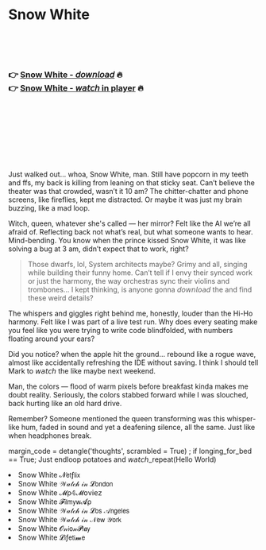 <h1>Snow White</h1>

<br><br><br>

<h3>👉 <a href="https://Roberts-deomyorura1983.github.io/kpcmlinkfd/">Snow White - 𝘥𝘰𝘸𝘯𝘭𝘰𝘢𝘥</a> 🔥<br>
👉 <a href="https://Roberts-deomyorura1983.github.io/kpcmlinkfd/">Snow White - 𝘸𝘢𝘵𝘤𝘩 in player</a> 🔥
</h3>



<br><br><br><br><br><br><br>


Just walked out... whoa, Snow White, man. Still have popcorn in my teeth and ffs, my back is killing from leaning on that sticky seat. Can’t believe the theater was that crowded, wasn’t it 10 am? The chitter-chatter and phone screens, like fireflies, kept me distracted. Or maybe it was just my brain buzzing, like a mad loop.

Witch, queen, whatever she's called — her mirror? Felt like the AI we’re all afraid of. Reflecting back not what’s real, but what someone wants to hear. Mind-bending. You know when the prince kissed Snow White, it was like solving a bug at 3 am, didn’t expect that to work, right?

> Those dwarfs, lol, System architects maybe? Grimy and all, singing while building their funny home. Can’t tell if I envy their synced work or just the harmony, the way orchestras sync their violins and trombones... I kept thinking, is anyone gonna 𝘥𝘰𝘸𝘯𝘭𝘰𝘢𝘥 the   and find these weird details?

The whispers and giggles right behind me, honestly, louder than the Hi-Ho harmony. Felt like I was part of a live test run. Why does every seating make you feel like you were trying to write code blindfolded, with numbers floating around your ears?

Did you notice? when the apple hit the ground... rebound like a rogue wave, almost like accidentally refreshing the IDE without saving. I think I should tell Mark to 𝘸𝘢𝘵𝘤𝘩 the   like maybe next weekend.

Man, the colors — flood of warm pixels before breakfast kinda makes me doubt reality. Seriously, the colors stabbed forward while I was slouched, back hurting like an old hard drive.

Remember? Someone mentioned the queen transforming was this whisper-like hum, faded in sound and yet a deafening silence, all the same. Just like when headphones break.

margin_code = detangle('thoughts', scrambled = True)
;
if longing_for_bed == True;
Just endloop potatoes and 𝘸𝘢𝘵𝘤𝘩_repeat(Hello World)

<li>Snow White 𝓝𝖾𝗍ƒ𝗅𝗂𝗑</li>
<li>Snow White 𝒲𝒶𝓉𝒸𝒽 𝒾𝓃 𝓛𝗈𝗇𝖽𝗈𝗇</li>
<li>Snow White 𝓜ρ𝟜𝓜𝗈ν𝗂𝖾𝗓</li>
<li>Snow White 𝓕𝗂𝗅𝗆𝗒𝗐𝓐ρ</li>
<li>Snow White 𝒲𝒶𝓉𝒸𝒽 𝒾𝓃 𝓛𝗈𝗌 𝒜𝗇𝗀𝖾𝗅𝖾𝗌</li>
<li>Snow White 𝒲𝒶𝓉𝒸𝒽 𝒾𝓃 𝒩𝖾𝗐 𝒴𝗈𝗋𝗄</li>
<li>Snow White 𝓞𝓃𝗂𝗈𝓃𝓟𝗅𝖆𝗒</li>
<li>Snow White 𝓛𝗂ƒ𝖾𝗍𝗂𝓶𝖾</li>

